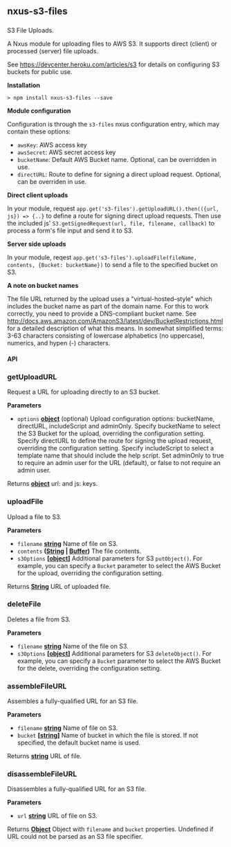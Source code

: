 ## nxus-s3-files

### 

S3 File Uploads.

A Nxus module for uploading files to AWS S3.
It supports direct (client) or processed (server) file uploads.

See <https://devcenter.heroku.com/articles/s3> for details on configuring S3 buckets for public use.

**Installation**

    > npm install nxus-s3-files --save

**Module configuration**

Configuration is through the `s3-files` nxus configuration entry, which
may contain these options:

-   `awsKey`: AWS access key
-   `awsSecret`: AWS secret access key
-   `bucketName`: Default AWS Bucket name. Optional, can be overridden in use.
-   `directURL`: Route to define for signing a direct upload request. Optional, can be overriden in use.

**Direct client uploads**

In your module, request `app.get('s3-files').getUploadURL().then(({url, js}) => {..}`
to define a route for signing direct upload requests. Then use the
included js' `S3.getSignedRequest(url, file, filename, callback)`
to process a form's file input and send it to S3.

**Server side uploads**

In your module, reqest `app.get('s3-files').uploadFile(fileName, contents, {Bucket: bucketName})`
to send a file to the specified bucket on S3.

**A note on bucket names**

The file URL returned by the upload uses a "virtual-hosted–style"
which includes the bucket name as part of the domain name. For this
to work correctly, you need to provide a DNS-compliant bucket name.
See <http://docs.aws.amazon.com/AmazonS3/latest/dev/BucketRestrictions.html>
for a detailed description of what this means. In somewhat simplified
terms: 3-63 characters consisting of lowercase alphabetics (no
uppercase), numerics, and hypen (-) characters.

#### API

### getUploadURL

Request a URL for uploading directly to an S3 bucket.

**Parameters**

-   `options` **[object](https://developer.mozilla.org/en-US/docs/Web/JavaScript/Reference/Global_Objects/Object)** (optional) Upload configuration options:
      bucketName, directURL, includeScript and adminOnly.
      Specify bucketName to select the S3 Bucket for the upload,
      overriding the configuration setting. Specify directURL to define
      the route for signing the upload request, overriding the
      configuration setting. Specify includeScript to select a
      template name that should include the help script. Set adminOnly
      to true to require an admin user for the URL (default), or false
      to not require an admin user.

Returns **[object](https://developer.mozilla.org/en-US/docs/Web/JavaScript/Reference/Global_Objects/Object)** url: and js: keys.

### uploadFile

Upload a file to S3.

**Parameters**

-   `filename` **[string](https://developer.mozilla.org/en-US/docs/Web/JavaScript/Reference/Global_Objects/String)** Name of file on S3.
-   `contents` **([String](https://developer.mozilla.org/en-US/docs/Web/JavaScript/Reference/Global_Objects/String) \| [Buffer](https://nodejs.org/api/buffer.html))** The file contents.
-   `s3Options` **\[[object](https://developer.mozilla.org/en-US/docs/Web/JavaScript/Reference/Global_Objects/Object)]** Additional parameters for S3
      `putObject()`. For example, you can specify a `Bucket` parameter
      to select the AWS Bucket for the upload, overriding the
      configuration setting.

Returns **[String](https://developer.mozilla.org/en-US/docs/Web/JavaScript/Reference/Global_Objects/String)** URL of uploaded file.

### deleteFile

Deletes a file from S3.

**Parameters**

-   `filename` **[string](https://developer.mozilla.org/en-US/docs/Web/JavaScript/Reference/Global_Objects/String)** Name of the file on S3.
-   `s3Options` **\[[object](https://developer.mozilla.org/en-US/docs/Web/JavaScript/Reference/Global_Objects/Object)]** Additional parameters for S3
      `deleteObject()`. For example, you can specify a `Bucket`
      parameter to select the AWS Bucket for the delete, overriding the
      configuration setting.

### assembleFileURL

Assembles a fully-qualified URL for an S3 file.

**Parameters**

-   `filename` **[string](https://developer.mozilla.org/en-US/docs/Web/JavaScript/Reference/Global_Objects/String)** Name of file on S3.
-   `bucket` **\[[string](https://developer.mozilla.org/en-US/docs/Web/JavaScript/Reference/Global_Objects/String)]** Name of bucket in which the file is stored.
      If not specified, the default bucket name is used.

Returns **[string](https://developer.mozilla.org/en-US/docs/Web/JavaScript/Reference/Global_Objects/String)** URL of file.

### disassembleFileURL

Disassembles a fully-qualified URL for an S3 file.

**Parameters**

-   `url` **[string](https://developer.mozilla.org/en-US/docs/Web/JavaScript/Reference/Global_Objects/String)** URL of file on S3.

Returns **[Object](https://developer.mozilla.org/en-US/docs/Web/JavaScript/Reference/Global_Objects/Object)** Object with `filename` and `bucket` properties.
  Undefined if URL could not be parsed as an S3 file specifier.
